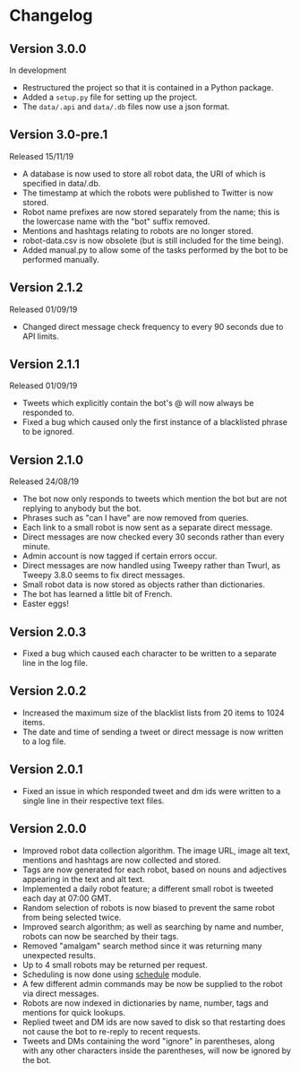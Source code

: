 # Changelog

## Version 3.0.0
In development
- Restructured the project so that it is contained in a Python package.
- Added a `setup.py` file for setting up the project.
- The `data/.api` and `data/.db` files now use a json format.

## Version 3.0-pre.1
Released 15/11/19
- A database is now used to store all robot data, the URI of which is specified in data/.db.
- The timestamp at which the robots were published to Twitter is now stored.
- Robot name prefixes are now stored separately from the name; this is the lowercase name with the "bot" suffix removed.
- Mentions and hashtags relating to robots are no longer stored.
- robot-data.csv is now obsolete (but is still included for the time being).
- Added manual.py to allow some of the tasks performed by the bot to be performed manually.

## Version 2.1.2
Released 01/09/19
- Changed direct message check frequency to every 90 seconds due to API limits.

## Version 2.1.1
Released 01/09/19
- Tweets which explicitly contain the bot's @ will now always be responded to.
- Fixed a bug which caused only the first instance of a blacklisted phrase to be ignored.

## Version 2.1.0
Released 24/08/19
- The bot now only responds to tweets which mention the bot but are not replying to anybody but the bot.
- Phrases such as "can I have" are now removed from queries.
- Each link to a small robot is now sent as a separate direct message.
- Direct messages are now checked every 30 seconds rather than every minute.
- Admin account is now tagged if certain errors occur.
- Direct messages are now handled using Tweepy rather than Twurl, as Tweepy 3.8.0 seems to fix direct messages.
- Small robot data is now stored as objects rather than dictionaries.
- The bot has learned a little bit of French.
- Easter eggs!

## Version 2.0.3
- Fixed a bug which caused each character to be written to a separate line in the log file.

## Version 2.0.2
- Increased the maximum size of the blacklist lists from 20 items to 1024 items.
- The date and time of sending a tweet or direct message is now written to a log file.

## Version 2.0.1
- Fixed an issue in which responded tweet and dm ids were written to a single line in their respective text files.

## Version 2.0.0
- Improved robot data collection algorithm. The image URL, image alt text, mentions and hashtags are now collected and stored.
- Tags are now generated for each robot, based on nouns and adjectives appearing in the text and alt text.
- Implemented a daily robot feature; a different small robot is tweeted each day at 07:00 GMT.
- Random selection of robots is now biased to prevent the same robot from being selected twice.
- Improved search algorithm; as well as searching by name and number, robots can now be searched by their tags.
- Removed "amalgam" search method since it was returning many unexpected results.
- Up to 4 small robots may be returned per request.
- Scheduling is now done using [schedule](https://github.com/dbader/schedule) module.
- A few different admin commands may be now be supplied to the robot via direct messages.
- Robots are now indexed in dictionaries by name, number, tags and mentions for quick lookups.
- Replied tweet and DM ids are now saved to disk so that restarting does not cause the bot to re-reply to recent requests.
- Tweets and DMs containing the word "ignore" in parentheses, along with any other characters inside the parentheses, will now be ignored by the bot.
